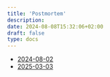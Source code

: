 ```yaml
---
title: 'Postmortem'
description:
date: 2024-08-08T15:32:06+02:00
draft: false
type: docs
---
```


- [2024-08-02](./2024-08-02)
- [2025-03-03](./2025-03-03)
